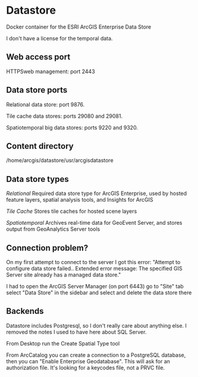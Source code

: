 # Datastore

Docker container for the ESRI ArcGIS Enterprise Data Store

I don't have a license for the temporal data.

## Web access port

HTTPSweb management: port 2443

## Data store ports

Relational data store: port 9876.

Tile cache data stores: ports 29080 and 29081.

Spatiotemporal big data stores: ports 9220 and 9320.

## Content directory

/home/arcgis/datastore/usr/arcgisdatastore

## Data store types

*Relational* Required data store type for ArcGIS Enterprise, used by
hosted feature layers, spatial analysis tools, and Insights
for ArcGIS

*Tile Cache* Stores tile caches for hosted scene layers

*Spatiotemporal* Archives real-time data for GeoEvent Server, and stores
output from GeoAnalytics Server tools

## Connection problem?

On my first attempt to connect to the server I got this error:
"Attempt to configure data store failed.. Extended error message: The
specified GIS Server site already has a managed data store."
 
I had to open the ArcGIS Server Manager (on port 6443) go to "Site"
tab select "Data Store" in the sidebar and select and delete the data
store there

## Backends

Datastore includes Postgresql, so I don't really care about anything else.
I removed the notes I used to have here about SQL Server.

From Desktop run the Create Spatial Type tool

From ArcCatalog you can create a connection to a PostgreSQL database,
then you can "Enable Enterprise Geodatabase". This will ask for an authorization file.
It's looking for a keycodes file, not a PRVC file.

